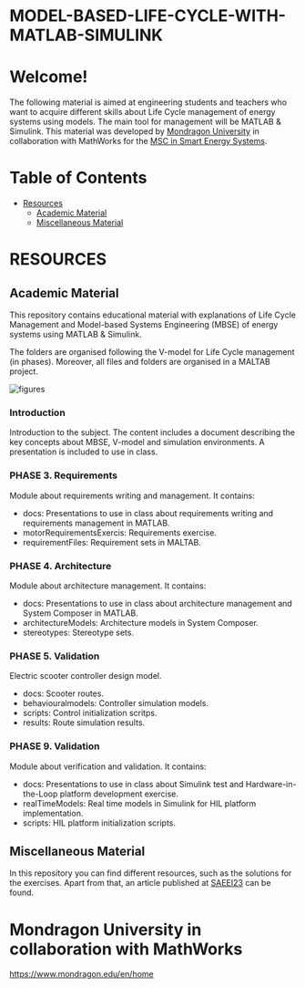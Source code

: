 # MODEL-BASED-LIFE-CYCLE-WITH-MATLAB-SIMULINK
# **Welcome!**

The following material is aimed at engineering students and teachers who want to acquire different skills about Life Cycle management of energy systems using models. The main tool for management will be MATLAB & Simulink.
This material was developed by [Mondragon University](https://www.mondragon.edu/en/home) in collaboration with MathWorks for the [MSC in Smart Energy Systems](https://www.mondragon.edu/en/master-degree-smart-energy-systems).


# **Table of Contents**

- [Resources](#resources)
  - [Academic Material](#academic-material)
  - [Miscellaneous Material](#miscellaneous-material)


# **RESOURCES**

## **Academic Material**

This repository contains educational material with explanations of Life Cycle Management and Model-based Systems Engineering (MBSE)
of energy systems using MATLAB & Simulink.

The folders are organised following the V-model for Life Cycle management (in phases). Moreover, all files and folders are organised in a MALTAB project.

![figures](https://github.com/MU-MATHWORKS/MODEL-BASED-LIFE-CYCLE-WITH-MATLAB-SIMULINK/assets/109138609/6f1f1897-a605-4e12-be16-4723e0da5cb5)

### **Introduction**
Introduction to the subject. The content includes a document describing the key concepts about MBSE, V-model and simulation environments. A presentation is included to use in class.

### **PHASE 3. Requirements**
Module about requirements writing and management. It contains:
- docs: Presentations to use in class about requirements writing and requirements management in MATLAB.
- motorRequirementsExercis: Requirements exercise.
- requirementFiles: Requirement sets in MALTAB. 
### **PHASE 4. Architecture**
Module about architecture management. It contains:
- docs: Presentations to use in class about architecture management and System Composer in MATLAB.
- architectureModels: Architecture models in System Composer.
- stereotypes: Stereotype sets.

### **PHASE 5. Validation**
Electric scooter controller design model.
- docs: Scooter routes.
- behaviouralmodels: Controller simulation models.
- scripts: Control initialization scritps.
- results: Route simulation results.
  
### **PHASE 9. Validation**
Module about verification and validation. It contains:
- docs: Presentations to use in class about Simulink test and Hardware-in-the-Loop platform development exercise.
- realTimeModels: Real time models in Simulink for HIL platform implementation.
- scripts: HIL platform initialization scripts.
  
## **Miscellaneous Material**

In this repository you can find different resources, such as the solutions for the exercises. Apart from that, an article published at [SAEEI23](https://www.saaei.org/ediciones/edicion2023/) can be found. 

# **Mondragon University in collaboration with MathWorks**
https://www.mondragon.edu/en/home
